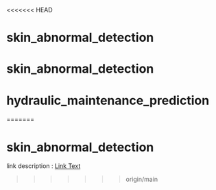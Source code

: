 <<<<<<< HEAD
# skin_abnormal_detection
# skin_abnormal_detection
# hydraulic_maintenance_prediction
=======
# skin_abnormal_detection 
link description :
[Link Text](https://github.com/khanhvovan2002/skin_abnormal_detection/blob/main/ok.pdf)
>>>>>>> origin/main
